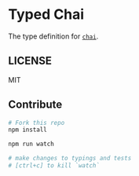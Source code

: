 # Typed Chai
The type definition for [`chai`](https://github.com/chaijs/chai).

## LICENSE
MIT

## Contribute
```sh
# Fork this repo
npm install

npm run watch

# make changes to typings and tests
# [ctrl+c] to kill `watch`
```
